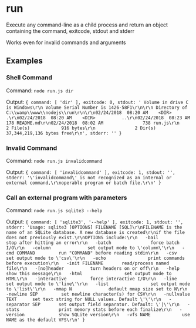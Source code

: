 # run

Execute any command-line as a child process
and return an object containing the command, exitcode, stdout and stderr 

Works even for invalid commands and arguments

## Examples

### Shell Command
Command: `node run.js dir`

Output: `{ command: [ 'dir' ],
  exitcode: 0,
  stdout: ' Volume in drive C is Windows\r\n Volume Serial Number is 1426-58F1\r\n\r\n Directory of C:\\wamp\\www\\nodejs\\run\r\n\r\n02/24/2018  08:20 AM    <DIR>          .\r\n02/24/2018  08:20 AM    <DIR>          ..\r\n02/24/2018  08:23 AM               178 README.md\r\n02/24/2018  08:02 AM               738 run.js\r\n               2 File(s)            916 bytes\r\n               2 Dir(s)  37,344,219,136 bytes free\r\n',
  stderr: '' }
`

### Invalid Command
Command: `node run.js invalidcommand`

Output: `{ command: [ 'invalidcommand' ],
  exitcode: 1,
  stdout: '',
  stderr: '\'invalidcommand\' is not recognized as an internal or external command,\r\noperable program or batch file.\r\n' }
`

### Call an external  program with parameters
Command: `node run.js sqlite3 --help`

Output: `{ command: [ 'sqlite3', '--help' ],
  exitcode: 1,
  stdout: '',
  stderr: 'Usage: sqlite3 [OPTIONS] FILENAME [SQL]\r\nFILENAME is the name of an SQLite database. A new database is created\r\nif the file does not previously exist.\r\nOPTIONS include:\r\n   -bail                stop after hitting an error\r\n   -batch               force batch I/O\r\n   -column              set output mode to \'column\'\r\n   -cmd COMMAND         run "COMMAND" before reading stdin\r\n   -csv                 set output mode to \'csv\'\r\n   -echo                print commands before execution\r\n   -init FILENAME       read/process named file\r\n   -[no]header          turn headers on or off\r\n   -help                show this message\r\n   -html                set output mode to HTML\r\n   -interactive         force interactive I/O\r\n   -line                set output mode to \'line\'\r\n   -list                set output mode to \'list\'\r\n   -mmap N              default mmap size set to N\r\n   -newline SEP         set newline character(s) for CSV\r\n   -nullvalue TEXT      set text string for NULL values. Default \'\'\r\n   -separator SEP       set output field separator. Default: \'|\'\r\n   -stats               print memory stats before each finalize\r\n   -version             show SQLite version\r\n   -vfs NAME            use NAME as the default VFS\r\n' }
`

